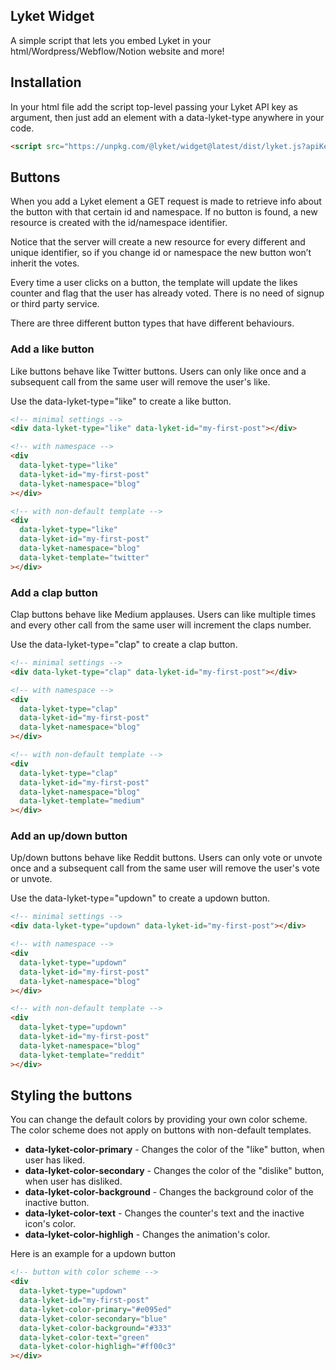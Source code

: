 ## Lyket Widget

A simple script that lets you embed Lyket in your html/Wordpress/Webflow/Notion website and more!

## Installation

In your html file add the script top-level passing your Lyket API key as argument, then just add an element with a data-lyket-type anywhere in your code.

```html
<script src="https://unpkg.com/@lyket/widget@latest/dist/lyket.js?apiKey=[YOUR-API-KEY]"></script>
```

## Buttons

When you add a Lyket element a GET request is made to retrieve info about the button with that certain id and namespace. If no button is found, a new resource is created with the id/namespace identifier.

Notice that the server will create a new resource for every different and unique identifier, so if you change id or namespace the new button won’t inherit the votes.

Every time a user clicks on a button, the template will update the likes counter and flag that the user has already voted. There is no need of signup or third party service.

There are three different button types that have different behaviours.

### Add a like button

Like buttons behave like Twitter buttons. Users can only like once and a subsequent call from the same user will remove the user's like.

Use the data-lyket-type="like" to create a like button.

```html
<!-- minimal settings -->
<div data-lyket-type="like" data-lyket-id="my-first-post"></div>

<!-- with namespace -->
<div
  data-lyket-type="like"
  data-lyket-id="my-first-post"
  data-lyket-namespace="blog"
></div>

<!-- with non-default template -->
<div
  data-lyket-type="like"
  data-lyket-id="my-first-post"
  data-lyket-namespace="blog"
  data-lyket-template="twitter"
></div>
```

### Add a clap button

Clap buttons behave like Medium applauses. Users can like multiple times and every other call from the same user will increment the claps number.

Use the data-lyket-type="clap" to create a clap button.

```html
<!-- minimal settings -->
<div data-lyket-type="clap" data-lyket-id="my-first-post"></div>

<!-- with namespace -->
<div
  data-lyket-type="clap"
  data-lyket-id="my-first-post"
  data-lyket-namespace="blog"
></div>

<!-- with non-default template -->
<div
  data-lyket-type="clap"
  data-lyket-id="my-first-post"
  data-lyket-namespace="blog"
  data-lyket-template="medium"
></div>
```

### Add an up/down button

Up/down buttons behave like Reddit buttons. Users can only vote or unvote once and a subsequent call from the same user will remove the user's vote or unvote.

Use the data-lyket-type="updown" to create a updown button.

```html
<!-- minimal settings -->
<div data-lyket-type="updown" data-lyket-id="my-first-post"></div>

<!-- with namespace -->
<div
  data-lyket-type="updown"
  data-lyket-id="my-first-post"
  data-lyket-namespace="blog"
></div>

<!-- with non-default template -->
<div
  data-lyket-type="updown"
  data-lyket-id="my-first-post"
  data-lyket-namespace="blog"
  data-lyket-template="reddit"
></div>
```

## Styling the buttons

You can change the default colors by providing your own color scheme. The color scheme does not apply on buttons with non-default templates.

- **data-lyket-color-primary** - Changes the color of the "like" button, when user has liked.
- **data-lyket-color-secondary** - Changes the color of the "dislike" button, when user has disliked.
- **data-lyket-color-background** - Changes the background color of the inactive button.
- **data-lyket-color-text** - Changes the counter's text and the inactive icon's color.
- **data-lyket-color-highligh** - Changes the animation's color.

Here is an example for a updown button

```html
<!-- button with color scheme -->
<div
  data-lyket-type="updown"
  data-lyket-id="my-first-post"
  data-lyket-color-primary="#e095ed"
  data-lyket-color-secondary="blue"
  data-lyket-color-background="#333"
  data-lyket-color-text="green"
  data-lyket-color-highligh="#ff00c3"
></div>
```
